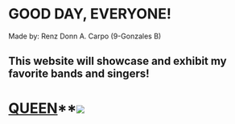 # GOOD DAY, EVERYONE!
Made by: Renz Donn A. Carpo (9-Gonzales B)

This website will showcase and exhibit my favorite bands and singers!
---
# [**QUEEN**](https://open.spotify.com/artist/1dfeR4HaWDbWqFHLkxsg1d)**![](https://www.google.com/url?sa=i&url=https%3A%2F%2Fmakingmusicmag.com%2Fqueen%2F&psig=AOvVaw0KDvOsgnW4nhYfZuYJLIQa&ust=1648326009867000&source=images&cd=vfe&ved=2ahUKEwix1s2Di-L2AhWGSfUHHcinCFkQjRx6BAgAEAk)


